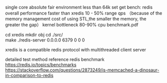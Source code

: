 single core absolute fair environment  less than 64k set get bench: redis overall performance faster than xredis 10 - 50% range qps 
（because of the memory management cost of using STL,the smaller the memory, the greater the gap） kernel bottleneck 80-90% cpu benchmark.pdf 

cd xredis  mkdir obj  cd ./src/    
make 
./redis-server 0.0.0.0 6379 0 0 0

xredis is a compatible redis protocol with multithreaded client server

detailed test method reference redis benchmark  
https://redis.io/topics/benchmarks 
https://stackoverflow.com/questions/2873249/is-memcached-a-dinosaur-in-comparison-to-redis 

